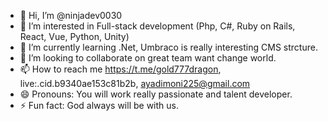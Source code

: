 - 👋 Hi, I’m @ninjadev0030
- 👀 I’m interested in Full-stack development (Php, C#, Ruby on Rails, React, Vue, Python, Unity)
- 🌱 I’m currently learning .Net, Umbraco is really interesting CMS strcture.
- 💞️ I’m looking to collaborate on great team want change world.
- 📫 How to reach me https://t.me/gold777dragon, live:.cid.b9340ae153c81b2b, ayadimoni225@gmail.com
- 😄 Pronouns: You will work really passionate and talent developer.
- ⚡ Fun fact: God always will be with us.

<!---
ninjadev0030/ninjadev0030 is a ✨ special ✨ repository because its `README.md` (this file) appears on your GitHub profile.
You can click the Preview link to take a look at your changes.
--->
